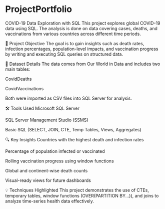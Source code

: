 # ProjectPortfolio
COVID-19 Data Exploration with SQL
This project explores global COVID-19 data using SQL. The analysis is done on data covering cases, deaths, and vaccinations from various countries across different time periods.

📌 Project Objective
The goal is to gain insights such as death rates, infection percentages, population-level impacts, and vaccination progress by writing and executing SQL queries on structured data.

📁 Dataset Details
The data comes from Our World in Data and includes two main tables:

CovidDeaths

CovidVaccinations

Both were imported as CSV files into SQL Server for analysis.

🛠 Tools Used
Microsoft SQL Server

SQL Server Management Studio (SSMS)

Basic SQL (SELECT, JOIN, CTE, Temp Tables, Views, Aggregates)

🔍 Key Insights
Countries with the highest death and infection rates

Percentage of population infected or vaccinated

Rolling vaccination progress using window functions

Global and continent-wise death counts

Visual-ready views for future dashboards

💡 Techniques Highlighted
This project demonstrates the use of CTEs, temporary tables, window functions (OVER(PARTITION BY...)), and joins to analyze time-series health data effectively.


